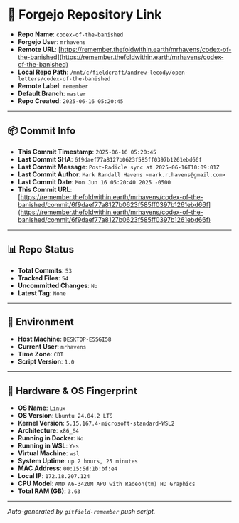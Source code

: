 # 🔗 Forgejo Repository Link

- **Repo Name**: `codex-of-the-banished`
- **Forgejo User**: `mrhavens`
- **Remote URL**: [https://remember.thefoldwithin.earth/mrhavens/codex-of-the-banished](https://remember.thefoldwithin.earth/mrhavens/codex-of-the-banished)
- **Local Repo Path**: `/mnt/c/fieldcraft/andrew-lecody/open-letters/codex-of-the-banished`
- **Remote Label**: `remember`
- **Default Branch**: `master`
- **Repo Created**: `2025-06-16 05:20:45`

---

## 📦 Commit Info

- **This Commit Timestamp**: `2025-06-16 05:20:45`
- **Last Commit SHA**: `6f9daef77a8127b0623f585ff0397b1261ebd66f`
- **Last Commit Message**: `Post-Radicle sync at 2025-06-16T10:09:01Z`
- **Last Commit Author**: `Mark Randall Havens <mark.r.havens@gmail.com>`
- **Last Commit Date**: `Mon Jun 16 05:20:40 2025 -0500`
- **This Commit URL**: [https://remember.thefoldwithin.earth/mrhavens/codex-of-the-banished/commit/6f9daef77a8127b0623f585ff0397b1261ebd66f](https://remember.thefoldwithin.earth/mrhavens/codex-of-the-banished/commit/6f9daef77a8127b0623f585ff0397b1261ebd66f)

---

## 📊 Repo Status

- **Total Commits**: `53`
- **Tracked Files**: `54`
- **Uncommitted Changes**: `No`
- **Latest Tag**: `None`

---

## 🧭 Environment

- **Host Machine**: `DESKTOP-E5SGI58`
- **Current User**: `mrhavens`
- **Time Zone**: `CDT`
- **Script Version**: `1.0`

---

## 🧬 Hardware & OS Fingerprint

- **OS Name**: `Linux`
- **OS Version**: `Ubuntu 24.04.2 LTS`
- **Kernel Version**: `5.15.167.4-microsoft-standard-WSL2`
- **Architecture**: `x86_64`
- **Running in Docker**: `No`
- **Running in WSL**: `Yes`
- **Virtual Machine**: `wsl`
- **System Uptime**: `up 2 hours, 25 minutes`
- **MAC Address**: `00:15:5d:1b:bf:e4`
- **Local IP**: `172.18.207.124`
- **CPU Model**: `AMD A6-3420M APU with Radeon(tm) HD Graphics`
- **Total RAM (GB)**: `3.63`

---

_Auto-generated by `gitfield-remember` push script._
